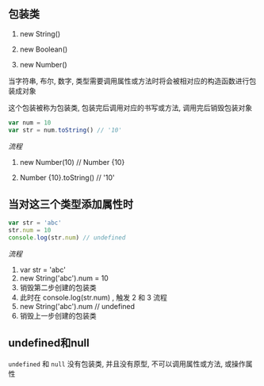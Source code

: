 ## 包装类

1. new String()

2. new Boolean()

3. new Number()

当字符串, 布尔, 数字, 类型需要调用属性或方法时将会被相对应的构造函数进行包装成对象

这个包装被称为包装类, 包装完后调用对应的书写或方法, 调用完后销毁包装对象

```js
var num = 10
var str = num.toString() // '10'
```



*流程*

1. new Number(10)  // Number {10}

2. Number {10}.toString() // '10'





## 当对这三个类型添加属性时

```js
var str = 'abc'
str.num = 10
console.log(str.num) // undefined
```



*流程*

1. var str = 'abc'
2. new String('abc').num = 10
3. 销毁第二步创建的包装类
4. 此时在 console.log(str.num) , 触发 2 和 3 流程
5. new String('abc').num  // undefined
6. 销毁上一步创建的包装类





## undefined和null

`undefined` 和 `null` 没有包装类, 并且没有原型, 不可以调用属性或方法, 或操作属性
